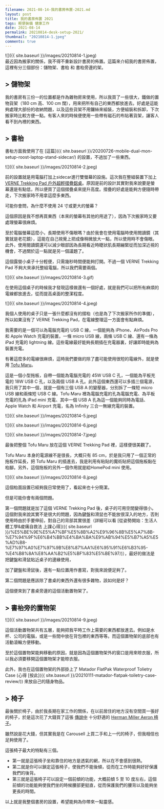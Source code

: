 ```yaml
---
filename: 2021-08-14-我的書房佈置-2021.md
layout: post
title: 我的書房佈置 2021
tags: 輕便裝備 健康工作
date: 2021-08-14
permalink: 20210814-desk-setup-2021/
thumbnail: "20210814-1.jpeg"
comments: true
---
```


![]({{ site.baseurl }}/images/20210814-1.jpeg)  
最近因為搬家的關係，我不得不重新設計書房的佈置。這篇來介紹我的書房佈置，這裡有分三個部份：儲物架、書枱 和 書枱旁邊的架。

## > 儲物架

我的書房有三份一的位置都是作為雜物房來使用，所以我買了一些很大，鐵做的置物貨架（180 cm 高、100 cm 闊），用來把所有自己的東西都放進去。好處是這能夠處理大部份的收納問題，以及這些貨架不用鑼絲來組裝，方便組裝和拆卸，下次搬家時比較方便一點。有客人來的時候便使用一些帶有磁石的布貼著貨架，讓客人看不到內裡的東西。

## > 書枱

書枱方面我使用了在 [這篇]({{ site.baseurl }}/20200726-mobile-dual-mon-setup-roost-laptop-stand-sidecar/) 的設置，不過加了一些東西。

![]({{ site.baseurl }}/images/20210814-2.jpeg)

前的設置就是用電腦打加上sidecar進行雙螢幕的設施。這次我在整組裝置下加上 [VERNE Trekking Pad 戶外超輕摺疊鋁桌](https://www.amazon.co.jp/-/en/VERNE-Trekking-Ultra-Setting-Lightweight/dp/B07CWB8SR1)。原因是前的設計其實對我來說要是螢幕還是有點低，所以便買了這個摺疊桌來提升高度。摺疊的好處是能夠方便隨時帶走，下次搬家時不用拿這麼多東西。

可能你會問，為什麼不使用 24 寸或更大的螢幕？

這個原因是我不想再買東西（本來的螢幕有其他的用途了），因為下次搬家時又要處理螢幕很麻煩。

至於電腦螢幕這麼小，長期使用不傷眼嗎？由於我會在使用電腦時使用閲讀鏡（其實就是老花鏡），這能在自己視覺上把成像稍微放大一點，所以使用時不會傷眼。此外，使用閱讀鏡還可以減少眼部因為長期看近時睫狀肌長期繃緊從而加深近視的機會，不過關於這一點就是另一個議題了。

這個露營小桌子十分輕便，只需幾秒時間便能夠打開。不過一個 VERNE Trekking Pad 不夠大來承托整組電腦，所以我們需要兩個。

![]({{ site.baseurl }}/images/20210814-3.gif)

在使用這個桌子的時候我才發現這樣做還有一個好處，就是我們可以把所有麻煩的電線都放進去，從而提高桌面的整潔程度。

![]({{ site.baseurl }}/images/20210814-4.jpeg)

我個人使用的桌子只是一張什麼都沒有的摺枱（也是為了下次搬家所作的準備），所以如果沒有了 VERNE Trekking Pad，在電線整理這一方面會有點麻煩。

我需要的是一個可以為電腦充電的 USB C 線，一個能夠為 iPhone、AirPods Pro 和 Apple Watch 充電的裝置，一條 micro USB 線，兩條 USB C 線、還有一條為 iPad 充電的 lightning 線。這些電線最好能夠長期插在充電器裏，好讓即時能夠為裝置充電。

有著這麼多的電線很麻煩，這時我們要做的除了盡可能使用很短的電線外，就是使用 [Tofu Maru](https://www.elvesfactory.com/worldshop/TW/TOFU/TPS-UN)。

這是一個小型拖板，自帶一個能為電腦充電的 45W USB C 孔，一個能為平板充電的 18W USB C 孔，以及兩個 USB A 孔。此外這個東西還可以多插三個電源，我只用了其中一個，就是一個有三個 USB A 的變壓器，分別拆了一條短 micro USB 線和兩條短 USB C 線。Tofu Maru 裡為電腦充電的孔為電腦充電、為平板充電的孔為 iPad mini 充電、其中一個 USB A 孔為這一個能夠同時為電話、Apple Watch 和 Airport 充電，名為 Infinity 三合一無線充電的裝置。

![]({{ site.baseurl }}/images/20210814-5.jpeg)

![]({{ site.baseurl }}/images/20210814-6.jpeg)

![]({{ site.baseurl }}/images/20210814-7.jpeg)

最後把整個 Tofu Maru 放在這個 VERNE Trekking Pad 裡，這樣便很美觀了。

Tofu Maru 本身的電源線不是很長，大概只有 85 cm，於是我只用了一個正常的拖板作延長，把 Tofu Maru 的插進去，我是利用有粘貼的魔術貼把這個拖板黏在枱腳。另外，這個拖板的另外一個作用就是給HomePod mini 使用。

![]({{ site.baseurl }}/images/20210814-8.jpeg)

這個枱面設置已經夠我日常使用了，看起來也十分簡潔。

但是可能你會有兩個問題。

第一個問題就是加了這個 VERNE Trekking Pad 後，桌子的可用空間變得很小。這個對我來說其實不是很大的問題，因為鍵盤和滑鼠也不能放很深入的地方，否則使用時由於手要伸前，對自己的背部其實很差（詳細可以看 [從姿勢開始：生活人體工學&痠痛自救法 上課心得]({{ site.baseurl }}/%E5%BE%9E%E5%A7%BF%E5%8B%A2%E9%96%8B%E5%A7%8B-%E7%94%9F%E6%B4%BB%E4%BA%BA%E9%AB%94%E5%B7%A5%E5%AD%B8-%E7%97%A0%E7%97%9B%E8%87%AA%E6%95%91%E6%B3%95-%E4%B8%8A%E8%AA%B2%E5%BF%83%E5%BE%97/)），最好的做法是把鍵盤和滑鼠貼近桌子的邊緣使用，

加了鍵盤和滑鼠後，還有一點位置用作書寫，對我來說便足夠了。

第二個問題是應該除了書桌的東西外還有很多雜物，該如何是好？

這個便來到了書桌旁邊的這個活動置物架了。

## > 書枱旁的置物架

![]({{ site.baseurl }}/images/20210814-9.jpeg)

這個活動置物架共有五層，能夠把我平時工作上需要的東西都放進去。例如是水杯、公司的電腦，或是一些間中放在背包裡的東西等等。而這個置物架的底部也有活動滾輪方便移動。

至於這個置物架能夠移動的原因，就是因為這個置物架外的窗口是用來晾衣服，所以我必須要移開這個置物架才能晾衣服。

此外，我也在這個置物架的外部掛上了 Matador FlatPak Waterproof Tolietry Case (心得 [按此]({{ site.baseurl }}/20210111-matador-flatpak-toiletry-case-review/)) 來放自己的隨身物品。

## > 椅子

最後關於椅子，由於我長期在家工作的關係，在以前居住的地方沒有空間買一張好的椅子，於是這次花了大錢買了這張 [傳說中](https://github.com/xdite/mind-hack/blob/develop/09.md#%E6%88%91%E4%BA%BA%E7%94%9F%E6%9C%80%E6%AD%A3%E7%A2%BA%E7%9A%84%E4%B8%80%E5%80%8B%E6%B1%BA%E7%AD%96%E7%94%A8%E4%BF%A1%E7%94%A8%E5%8D%A1%E8%B2%B7aeron) 十分舒適的 [Herman Miller Aeron 椅子](https://www.hermanmiller.com/products/seating/office-chairs/aeron-chairs/)。

雖然說是花大錢，但其實我是在 Carousell 上買二手和上一代的椅子，但我相信也足夠使用了。

這張椅子最大的特點有三個。

* 第一就是這張椅子坐和靠住的地方是透氣的網，所以在不會感到很熱。
* 第二就是你可以鎖定這張椅子，使我們不能後傾，從而在工作時能夠好好保護我們的後背。
* 第三就是這張椅子可以設定一個前傾的功能，大概前傾 5 至 10 度左右，這個前傾的功能能夠使我們坐的時候腰部更挺直，從而保護我們的腰背以及能夠坐更長的時間。

以上就是我整個書房的設置，希望能夠為你帶來一點靈感。

